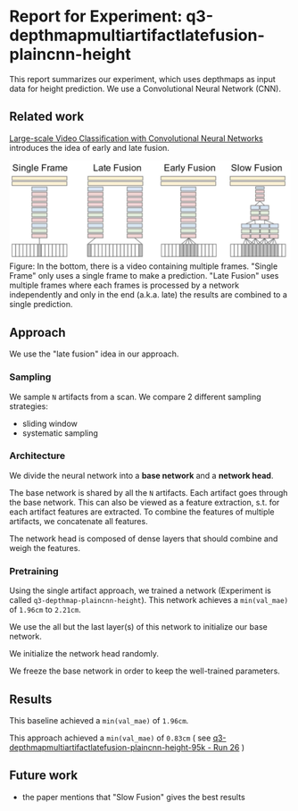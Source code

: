 # Report for Experiment: q3-depthmapmultiartifactlatefusion-plaincnn-height

This report summarizes our experiment, which uses depthmaps as input data
for height prediction. We use a Convolutional Neural Network (CNN).

## Related work

[Large-scale Video Classification with Convolutional Neural Networks](https://static.googleusercontent.com/media/research.google.com/en//pubs/archive/42455.pdf) introduces the idea of early and late fusion.

![Fusion strategies](docs/fusion-strategies.jpg)
Figure: In the bottom, there is a video containing multiple frames. "Single Frame" only uses a single frame to make a prediction. "Late Fusion" uses multiple frames where each frames is processed by a network independently and only in the end (a.k.a. late) the results are combined to a single prediction.

## Approach

We use the "late fusion" idea in our approach.

### Sampling

We sample `N` artifacts from a scan.
We compare 2 different sampling strategies:

- sliding window
- systematic sampling

### Architecture

We divide the neural network into a **base network** and a **network head**.

The base network is shared by all the `N` artifacts.
Each artifact goes through the base network.
This can also be viewed as a feature extraction,
s.t. for each artifact features are extracted.
To combine the features of multiple artifacts, we concatenate all features.

The network head is composed of dense layers that should combine and weigh the features.

### Pretraining

Using the single artifact approach, we trained a network (Experiment is called `q3-depthmap-plaincnn-height`).
This network achieves a `min(val_mae)` of `1.96cm` to `2.21cm`.

We use the all but the last layer(s) of this network to initialize our base network.

We initialize the network head randomly.

We freeze the base network in order to keep the well-trained parameters.

## Results

This baseline achieved a `min(val_mae)` of `1.96cm`.

This approach achieved a `min(val_mae)` of `0.83cm` (
see [q3-depthmapmultiartifactlatefusion-plaincnn-height-95k - Run 26](https://ml.azure.com/experiments/id/da5aef2b-b171-44bd-8480-749dcfdd5258/runs/q3-depthmapmultiartifactlatefusion-plaincnn-height-95k_1601382575_b8b06f8d?wsid=/subscriptions/9b82ecea-6780-4b85-8acf-d27d79028f07/resourceGroups/cgm-ml-prod/providers/Microsoft.MachineLearningServices/workspaces/cgm-azureml-prod&tid=006dabd7-456d-465b-a87f-f7d557e319c8)
)

## Future work

* the paper mentions that "Slow Fusion" gives the best results
